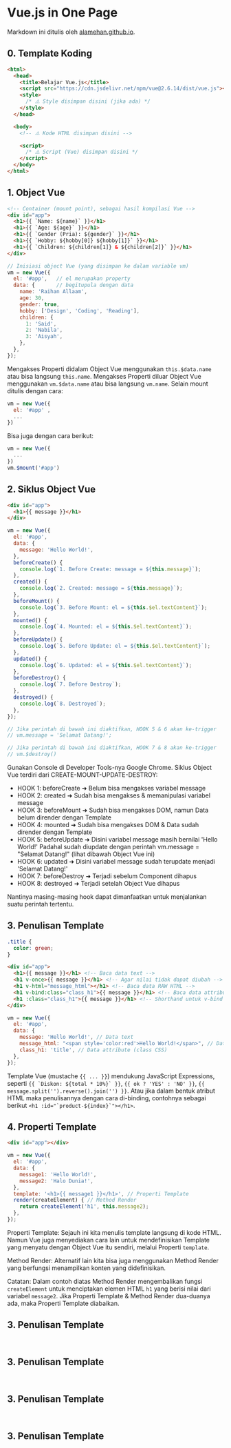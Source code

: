# Vue.js in One Page

Markdown ini ditulis oleh <a href="https://alamehan.github.io/">alamehan.github.io</a>.

## **0. Template Koding**

```HTML
<html>
  <head>
    <title>Belajar Vue.js</title>
    <script src="https://cdn.jsdelivr.net/npm/vue@2.6.14/dist/vue.js"></script>
    <style>
      /* ⚠️ Style disimpan disini (jika ada) */
    </style>
  </head>

  <body>
    <!-- ⚠️ Kode HTML disimpan disini -->

    <script>
      /* ⚠️ Script (Vue) disimpan disini */
    </script>
  </body>
</html>
```

## **1. Object Vue**

```HTML
<!-- Container (mount point), sebagai hasil kompilasi Vue -->
<div id="app">
  <h1>{{ `Name: ${name}` }}</h1>
  <h1>{{ `Age: ${age}` }}</h1>
  <h1>{{ `Gender (Pria): ${gender}` }}</h1>
  <h1>{{ `Hobby: ${hobby[0]} ${hobby[1]}` }}</h1>
  <h1>{{ `Children: ${children[1]} & ${children[2]}` }}</h1>
</div>
```

```Javascript
// Inisiasi object Vue (yang disimpan ke dalam variable vm)
vm = new Vue({
  el: '#app',   // el merupakan property
  data: {       // begitupula dengan data
    name: 'Raihan Allaam',
    age: 30,
    gender: true,
    hobby: ['Design', 'Coding', 'Reading'],
    children: {
      1: 'Said',
      2: 'Nabila',
      3: 'Aisyah',
    },
  },
});
```

Mengakses Properti didalam Object Vue menggunakan ```this.$data.name``` atau bisa langsung ```this.name```. Mengakses Properti diluar Object Vue menggunakan ```vm.$data.name``` atau bisa langsung ```vm.name```. Selain mount ditulis dengan cara:

```Javascript
vm = new Vue({ 
  el: '#app' ,
  ...
})
```

Bisa juga dengan cara berikut:

```Javascript
vm = new Vue({
  ...
})
vm.$mount('#app')
```

## **2. Siklus Object Vue**

```HTML
<div id="app">
  <h1>{{ message }}</h1>
</div>
```

```Javascript
vm = new Vue({
  el: '#app',
  data: {
    message: 'Hello World!',
  },
  beforeCreate() {
    console.log(`1. Before Create: message = ${this.message}`);
  },
  created() {
    console.log(`2. Created: message = ${this.message}`);
  },
  beforeMount() {
    console.log(`3. Before Mount: el = ${this.$el.textContent}`);
  },
  mounted() {
    console.log(`4. Mounted: el = ${this.$el.textContent}`);
  },
  beforeUpdate() {
    console.log(`5. Before Update: el = ${this.$el.textContent}`);
  },
  updated() {
    console.log(`6. Updated: el = ${this.$el.textContent}`);
  },
  beforeDestroy() {
    console.log(`7. Before Destroy`);
  },
  destroyed() {
    console.log(`8. Destroyed`);
  },
});

// Jika perintah di bawah ini diaktifkan, HOOK 5 & 6 akan ke-trigger
// vm.message = 'Selamat Datang!';

// Jika perintah di bawah ini diaktifkan, HOOK 7 & 8 akan ke-trigger
// vm.$destroy()
```

Gunakan Console di Developer Tools-nya Google Chrome. Siklus Object Vue terdiri dari CREATE-MOUNT-UPDATE-DESTROY:
- HOOK 1: beforeCreate ➜ Belum bisa mengakses variabel message
- HOOK 2: created ➜ Sudah bisa mengakses & memanipulasi variabel message
- HOOK 3: beforeMount ➜ Sudah bisa mengakses DOM, namun Data belum dirender dengan Template
- HOOK 4: mounted ➜ Sudah bisa mengakses DOM & Data sudah dirender dengan Template
- HOOK 5: beforeUpdate ➜ Disini variabel message masih bernilai 'Hello World!' Padahal sudah diupdate dengan perintah vm.message = "Selamat Datang!" (lihat dibawah Object Vue ini)
- HOOK 6: updated ➜ Disini variabel message sudah terupdate menjadi 'Selamat Datang!'
- HOOK 7: beforeDestroy ➜ Terjadi sebelum Component dihapus
- HOOK 8: destroyed ➜ Terjadi setelah Object Vue dihapus

Nantinya masing-masing hook dapat dimanfaatkan untuk menjalankan suatu perintah tertentu.

## **3. Penulisan Template**

```CSS
.title {
  color: green;
}
```

```HTML
<div id="app">
  <h1>{{ message }}</h1> <!-- Baca data text -->
  <h1 v-once>{{ message }}</h1> <!-- Agar nilai tidak dapat diubah -->
  <h1 v-html="message_html"></h1> <!-- Baca data RAW HTML -->
  <h1 v-bind:class="class_h1">{{ message }}</h1> <!-- Baca data attribute -->
  <h1 :class="class_h1">{{ message }}</h1> <!-- Shorthand untuk v-bind -->
</div>
```

```Javascript
vm = new Vue({
  el: '#app',
  data: {
    message: 'Hello World!', // Data text
    message_html: "<span style='color:red'>Hello World!</span>", // Data RAW HTML
    class_h1: 'title', // Data attribute (class CSS)
  },
});
```

Template Vue (mustache ```{{ ... }}```) mendukung JavaScript Expressions, seperti ```{{ `Diskon: ${total * 10%}` }}```, ```{{ ok ? 'YES' : 'NO' }}```, ```{{ message.split('').reverse().join('') }}```. Atau jika dalam bentuk atribut HTML maka penulisannya dengan cara di-binding, contohnya sebagai berikut ```<h1 :id="`product-${index}`"></h1>```.

## **4. Properti Template**

```HTML
<div id="app"></div>
```

```Javascript
vm = new Vue({
  el: '#app',
  data: {
    message1: 'Hello World!',
    message2: 'Halo Dunia!',
  },
  template: '<h1>{{ message1 }}</h1>', // Properti Template
  render(createElement) { // Method Render
    return createElement('h1', this.message2);
  },
});
```
Properti Template: Sejauh ini kita menulis template langsung di kode HTML. Namun Vue juga menyediakan cara lain untuk mendefinisikan Template yang menyatu dengan Object Vue itu sendiri, melalui Properti ```template```.

Method Render: Alternatif lain kita bisa juga menggunakan Method Render yang berfungsi menampilkan konten yang didefinisikan.

Catatan: Dalam contoh diatas Method Render mengembalikan fungsi ```createElement``` untuk menciptakan elemen HTML ```h1``` yang berisi nilai dari variabel ```message2```. Jika Properti Template & Method Render dua-duanya ada, maka Properti Template diabaikan.

## **3. Penulisan Template**

```HTML

```

```Javascript

```

## **3. Penulisan Template**

```HTML

```

```Javascript

```

## **3. Penulisan Template**

```HTML

```

```Javascript

```

## **3. Penulisan Template**

```HTML

```

```Javascript

```
